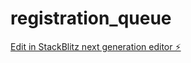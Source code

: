 # registration_queue

[Edit in StackBlitz next generation editor ⚡️](https://stackblitz.com/~/github.com/hamidi1902/registration_queue)